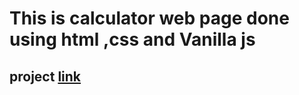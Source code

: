 # This is calculator web page done using html ,css and Vanilla js
  
## project [link](https://visionary-lebkuchen-201d41.netlify.app/)
